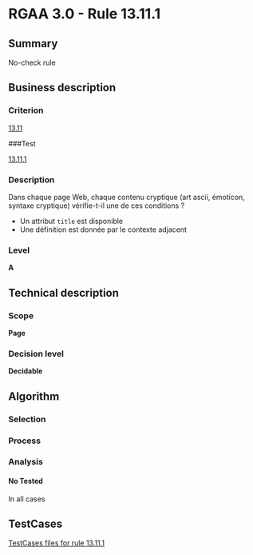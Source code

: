 # RGAA 3.0 -  Rule 13.11.1

## Summary

No-check rule

## Business description

### Criterion

[13.11](http://disic.github.io/rgaa_referentiel_en/RGAA3.0_Criteria_English_version_v1.html#crit-13-11)

###Test

[13.11.1](http://disic.github.io/rgaa_referentiel_en/RGAA3.0_Criteria_English_version_v1.html#test-13-11-1)

### Description

Dans chaque page Web, chaque contenu cryptique (art ascii, &eacute;moticon, syntaxe cryptique) v&eacute;rifie-t-il une de ces conditions ? 
 
 *  Un attribut `title` est disponible 
 *  Une d&eacute;finition est donn&eacute;e par le contexte adjacent 


### Level

**A**

## Technical description

### Scope

**Page**

### Decision level

**Decidable**

## Algorithm

### Selection

### Process

### Analysis

#### No Tested 

In all cases









##  TestCases 

[TestCases files for rule 13.11.1](https://github.com/Asqatasun/Asqatasun/tree/master/rules/rules-rgaa3.0/src/test/resources/testcases/rgaa30/Rgaa30Rule131101/) 


